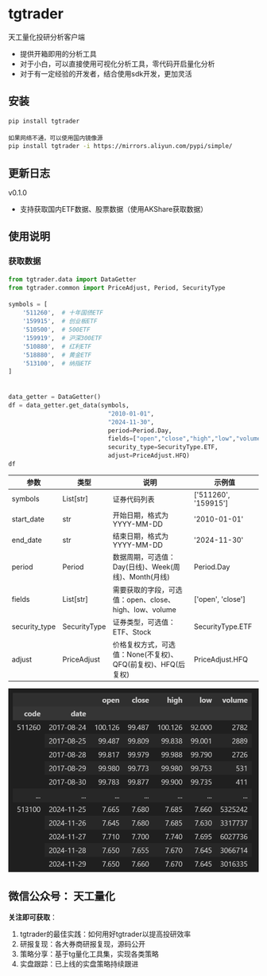 # tgtrader

天工量化投研分析客户端
- 提供开箱即用的分析工具
- 对于小白，可以直接使用可视化分析工具，零代码开启量化分析
- 对于有一定经验的开发者，结合使用sdk开发，更加灵活

## 安装

```bash
pip install tgtrader

如果网络不通，可以使用国内镜像源
pip install tgtrader -i https://mirrors.aliyun.com/pypi/simple/
```

## 更新日志

v0.1.0
- 支持获取国内ETF数据、股票数据（使用AKShare获取数据）

## 使用说明

### 获取数据

```python
from tgtrader.data import DataGetter
from tgtrader.common import PriceAdjust, Period, SecurityType

symbols = [
    '511260',  # 十年国债ETF
    '159915',  # 创业板ETF
    '510500',  # 500ETF
    '159919',  # 沪深300ETF
    '510880',  # 红利ETF
    '518880',  # 黄金ETF
    '513100',  # 纳指ETF
]


data_getter = DataGetter()
df = data_getter.get_data(symbols, 
                            "2010-01-01", 
                            "2024-11-30", 
                            period=Period.Day, 
                            fields=["open","close","high","low","volume"], 
                            security_type=SecurityType.ETF,
                            adjust=PriceAdjust.HFQ)
df
``` 

| 参数 | 类型 | 说明 | 示例值 |
|------|------|------|---------|
| symbols | List[str] | 证券代码列表 | ['511260', '159915'] |
| start_date | str | 开始日期，格式为YYYY-MM-DD | '2010-01-01' |
| end_date | str | 结束日期，格式为YYYY-MM-DD | '2024-11-30' |
| period | Period | 数据周期，可选值：Day(日线)、Week(周线)、Month(月线) | Period.Day |
| fields | List[str] | 需要获取的字段，可选值：open、close、high、low、volume | ['open', 'close'] |
| security_type | SecurityType | 证券类型，可选值：ETF、Stock | SecurityType.ETF |
| adjust | PriceAdjust | 价格复权方式，可选值：None(不复权)、QFQ(前复权)、HFQ(后复权) | PriceAdjust.HFQ |


![get_data](https://raw.githubusercontent.com/smartian1/tgtrader/main/tgtrader/images/get_data.png)

## 微信公众号： 天工量化
**关注即可获取**：
1. tgtrader的最佳实践：如何用好tgtrader以提高投研效率
2. 研报复现：各大券商研报复现，源码公开
3. 策略分享：基于tg量化工具集，实现各类策略
4. 实盘跟踪：已上线的实盘策略持续跟进
